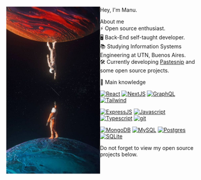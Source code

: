 <p float="left">
  <img src='https://github.com/manucabral/manucabral/blob/main/photo.jpg' width='250' align="left">
  <p float="left">
 
  Hey, I'm Manu.<br>
    
  About me<br>
  ⚡ Open source enthusiast.<br>
  🖥 Back-End self-taught developer.<br>
  📚 Studying Information Systems Engineering at UTN, Buenos Aires.<br>
  🛠️ Currently developing [Pastesnip](https://manucabral.github.io/pastesnip-frontend/) and some open source projects.<br>
  
</p>
<p>
  🧠 Main knowledge<br>
  <ul>
    <a href="https://es.reactjs.org/"><img src='https://img.shields.io/badge/React-%2320232a.svg?style=flat&logo=react&logoColor=%2361DAFB' alt="React"></a>
    <a href="#"><img src='https://img.shields.io/badge/Next-black?style=flat&logo=next.js&logoColor=white' alt="NextJS"></a>
    <a href="#"><img src='https://img.shields.io/badge/GraphQL-E10098?style=flat&logo=graphql&logoColor=white' alt="GraphQL"></a>
    <a href="#"><img src='https://img.shields.io/badge/Tailwind_CSS-38B2AC??style=flat&logo=TailwindCSS&logoColor=white' alt="Tailwind"></a>
  </ul>
  <ul>
    <a href="#"><img src='https://img.shields.io/badge/Express.js-%23404d59.svg?style=flat&logo=express&logoColor=%2361DAFB' alt="ExpressJS"></a>
    <a href="#"><img src='https://img.shields.io/badge/Javascript-%23323330.svg?style=flat&logo=javascript&logoColor=%23F7DF1E' alt="Javascript"></a>
    <a href="#"><img src='https://img.shields.io/badge/Typescript-%23007ACC.svg?style=flat&logo=typescript&logoColor=white' alt="Typescript"></a>
    <a href="#"><img src='https://img.shields.io/badge/Git-%23F05033.svg?style=flat&logo=git&logoColor=white' alt="git"></a>
  </ul>
  <ul>
    <a href="#"><img src='https://img.shields.io/badge/MongoDB-%234ea94b.svg?style=flat&logo=mongodb&logoColor=white' alt="MongoDB"></a>
    <a href="#"><img src='https://img.shields.io/badge/MySQL-%2300f.svg?style=flat&logo=mysql&logoColor=white' alt="MySQL"></a>
    <a href="#"><img src='https://img.shields.io/badge/Postgres-%23316192.svg?style=flat&logo=postgresql&logoColor=white' alt="Postgres"></a>
    <a href="#"><img src='https://img.shields.io/badge/SQlite-%2307405e.svg?style=flat&logo=sqlite&logoColor=white' alt="SQLite"></a>
  </ul>
</p>
Do not forget to view my open source projects below.
